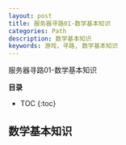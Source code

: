 ```yaml
---
layout: post
title: 服务器寻路01-数学基本知识
categories: Path
description: 数学基本知识
keywords: 游戏，寻路, 数学基本知识
---
```


服务器寻路01-数学基本知识

**目录**

* TOC
{:toc}

## 数学基本知识
